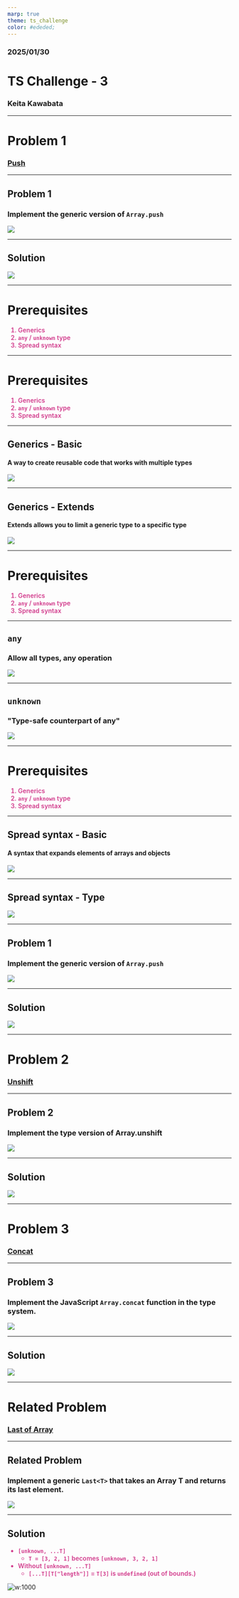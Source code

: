 ```yaml
---
marp: true
theme: ts_challenge
color: #ededed;
---
```


### 2025/01/30

# TS Challenge - 3

### Keita Kawabata

<!--
_class: title
 -->

---

# Problem 1

### [Push](https://github.com/type-challenges/type-challenges/blob/main/questions/03057-easy-push/README.md)

<!--
_class: lead
 -->

---

## Problem 1

### Implement the generic version of `Array.push`

![](./images/image.png)

---

## Solution

![](./images/image-1.png)

---

# Prerequisites

1. Generics
2. `any` / `unknown` type
3. Spread syntax

<!--
_class: prereq
 -->

---

# Prerequisites

1. Generics
2. `any` / `unknown` type
3. Spread syntax

<!--
_class: prereq
 -->

<style scoped>
  li:nth-child(1) {
    color: #d23d8d;
    font-weight: 600;
  }
</style>

---

## Generics - Basic

#### A way to create reusable code that works with multiple types

![](./images/image-12.png)

---

## Generics - Extends

#### Extends allows you to limit a generic type to a specific type

![](./images/image-13.png)

---

# Prerequisites

1. Generics
2. `any` / `unknown` type
3. Spread syntax

<!--
_class: prereq
 -->

<style scoped>
  li:nth-child(2) {
    color: #d23d8d;
    font-weight: 600;
  }
</style>

---

## `any`

### Allow all types, any operation

![](./images/image-10.png)

---

## `unknown`

### "Type-safe counterpart of any"

![](./images/image-11.png)

---

# Prerequisites

1. Generics
2. `any` / `unknown` type
3. Spread syntax

<!--
_class: prereq
 -->

<style scoped>
  li:nth-child(3) {
    color: #d23d8d;
    font-weight: 600;
  }
</style>

---

## Spread syntax - Basic

#### A syntax that expands elements of arrays and objects

![](./images/image-8.png)

---

## Spread syntax - Type

![](./images/image-9.png)

---

## Problem 1

### Implement the generic version of `Array.push`

![](./images/image.png)

---

## Solution

![](./images/image-1.png)

---

# Problem 2

### [Unshift](https://github.com/type-challenges/type-challenges/blob/main/questions/03060-easy-unshift/README.md)

<!--
_class: lead
 -->

---

## Problem 2

### Implement the type version of Array.unshift

![](./images/image-2.png)

---

## Solution

![](./images/image-3.png)

---

# Problem 3

### [Concat](https://github.com/type-challenges/type-challenges/blob/main/questions/00533-easy-concat/README.md)

<!--
_class: lead
 -->

---

## Problem 3

### Implement the JavaScript `Array.concat` function in the type system.

![](./images/image-4.png)

---

## Solution

![](./images/image-5.png)

---

# Related Problem

### [Last of Array](https://github.com/type-challenges/type-challenges/blob/main/questions/00015-medium-last/README.md)

<!--
_class: lead
 -->

---

## Related Problem

### Implement a generic `Last<T>` that takes an Array T and returns its last element.

![](./images/image-6.png)

---

## Solution

- `[unknown, ...T]`
  - `T = [3, 2, 1]` becomes `[unknown, 3, 2, 1]`
- Without `[unknown, ...T]`
  - `[...T][T["length"]]` = `T[3]` is `undefined` (out of bounds.)

![w:1000](./images/image-7.png)
